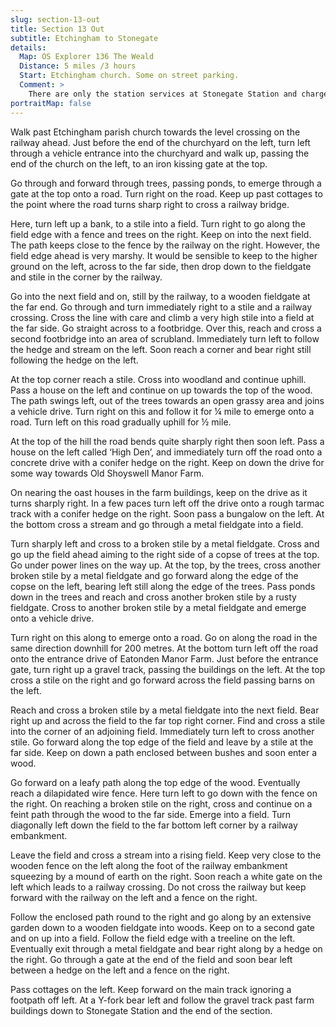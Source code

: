 ```yaml
---
slug: section-13-out
title: Section 13 Out
subtitle: Etchingham to Stonegate
details:
  Map: OS Explorer 136 The Weald
  Distance: 5 miles /3 hours
  Start: Etchingham church. Some on street parking.
  Comment: >
    There are only the station services at Stonegate Station and charged parking in the station car park. Burwash village with pubs and shops is on the return section for those making the circular section walk. The countryside is pleasant but there are many stiles and many are currently broken. This is still marshy country.
portraitMap: false
---
```

Walk past Etchingham parish church towards the level crossing on the railway ahead. Just before the end of the churchyard on the left, turn left through a vehicle entrance into the churchyard and walk up, passing the end of the church on the left, to an iron kissing gate at the top.

Go through and forward through trees, passing ponds, to emerge through a gate at the top onto a road. Turn right on the road. Keep up past cottages to the point where the road turns sharp right to cross a railway bridge.

Here, turn left up a bank, to a stile into a field. Turn right to go along the field edge with a fence and trees on the right. Keep on into the next field. The path keeps close to the fence by the railway on the right. However, the field edge ahead is very marshy. It would be sensible to keep to the higher ground on the left, across to the far side, then drop down to the fieldgate and stile in the corner by the railway.

Go into the next field and on, still by the railway, to a wooden fieldgate at the far end. Go through and turn immediately right to a stile and a railway crossing. Cross the line with care and climb a very high stile into a field at the far side. Go straight across to a footbridge. Over this, reach and cross a second footbridge into an area of scrubland. Immediately turn left to follow the hedge and stream on the left. Soon reach a corner and bear right still following the hedge on the left.

At the top corner reach a stile. Cross into woodland and continue uphill. Pass a house on the left and continue on up towards the top of the wood. The path swings left, out of the trees towards an open grassy area and joins a vehicle drive. Turn right on this and follow it for ¼ mile to emerge onto a road. Turn left on this road gradually uphill for ½ mile.

At the top of the hill the road bends quite sharply right then soon left. Pass a house on the left called ‘High Den’, and immediately turn off the road onto a concrete drive with a conifer hedge on the right. Keep on down the drive for some way towards Old Shoyswell Manor Farm.

On nearing the oast houses in the farm buildings, keep on the drive as it turns sharply right. In a few paces turn left off the drive onto a rough tarmac track with a conifer hedge on the right. Soon pass a bungalow on the left. At the bottom cross a stream and go through a metal fieldgate into a field.

Turn sharply left and cross to a broken stile by a metal fieldgate. Cross and go up the field ahead aiming to the right side of a copse of trees at the top. Go under power lines on the way up. At the top, by the trees, cross another broken stile by a metal fieldgate and go forward along the edge of the copse on the left, bearing left still along the edge of the trees. Pass ponds down in the trees and reach and cross another broken stile by a rusty fieldgate. Cross to another broken stile by a metal fieldgate and emerge onto a vehicle drive.

Turn right on this along to emerge onto a road. Go on along the road in the same direction downhill for 200 metres. At the bottom turn left off the road onto the entrance drive of Eatonden Manor Farm. Just before the entrance gate, turn right up a gravel track, passing the buildings on the left. At the top cross a stile on the right and go forward across the field passing barns on the left.

Reach and cross a broken stile by a metal fieldgate into the next field. Bear right up and across the field to the far top right corner. Find and cross a stile into the corner of an adjoining field. Immediately turn left to cross another stile. Go forward along the top edge of the field and leave by a stile at the far side. Keep on down a path enclosed between bushes and soon enter a wood.

Go forward on a leafy path along the top edge of the wood. Eventually reach a dilapidated wire fence. Here turn left to go down with the fence on the right. On reaching a broken stile on the right, cross and continue on a feint path through the wood to the far side. Emerge into a field. Turn diagonally left down the field to the far bottom left corner by a railway embankment.

Leave the field and cross a stream into a rising field. Keep very close to the wooden fence on the left along the foot of the railway embankment squeezing by a mound of earth on the right. Soon reach a white gate on the left which leads to a railway crossing. Do not cross the railway but keep forward with the railway on the left and a fence on the right.

Follow the enclosed path round to the right and go along by an extensive garden down to a wooden fieldgate into woods. Keep on to a second gate and on up into a field. Follow the field edge with a treeline on the left. Eventually exit through a metal fieldgate and bear right along by a hedge on the right. Go through a gate at the end of the field and soon bear left between a hedge on the left and a fence on the right.

Pass cottages on the left. Keep forward on the main track ignoring a footpath off left. At a Y-fork bear left and follow the gravel track past farm buildings down to Stonegate Station and the end of the section.


